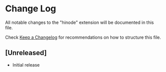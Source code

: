 # Change Log

All notable changes to the "hinode" extension will be documented in this file.

Check [Keep a Changelog](http://keepachangelog.com/) for recommendations on how to structure this file.

## [Unreleased]

- Initial release
